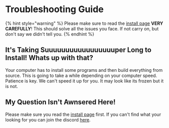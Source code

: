 # Troubleshooting Guide

{% hint style="warning" %} Please make sure to read the [install page](https://enmap.evie.dev/install#pre-requisites) **VERY CAREFULLY**! This should solve all the issues you face. If not carry on, but don't say we didn't tell you. {% endhint %}


## It's Taking Suuuuuuuuuuuuuuuuuper Long to Install! Whats up with that?

Your computer has to install some programs and then build everything from source. This is going to take a while depending on your computer speed. Patience is key. We can't speed it up for you. It may look like its frozen but it is not.

## My Question Isn't Awnsered Here! 

Please make sure you read the [install page](https://enmap.evie.dev/install#pre-requisites) first. If you can't find what your looking for you can join the discord [here](https://discord.gg/N7ZKH3P).
